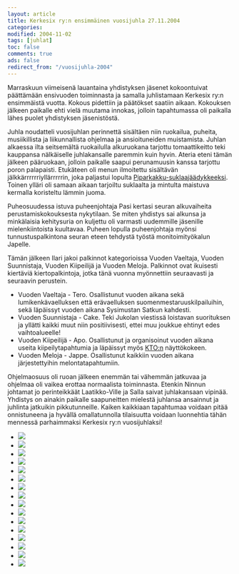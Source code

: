 ```yaml
--- 
layout: article 
title: Kerkesix ry:n ensimmäinen vuosijuhla 27.11.2004 
categories: 
modified: 2004-11-02 
tags: [juhlat]
toc: false 
comments: true 
ads: false 
redirect_from: "/vuosijuhla-2004" 
--- 
```


Marraskuun viimeisenä lauantaina yhdistyksen jäsenet kokoontuivat
päättämään ensivuoden toiminnasta ja samalla juhlistamaan Kerkesix ry:n
ensimmäistä vuotta. Kokous pidettiin ja päätökset saatiin aikaan.
Kokouksen jälkeen paikalle ehti vielä muutama innokas, jolloin
tapahtumassa oli paikalla lähes puolet yhdistyksen jäsenistöstä.

Juhla noudatteli vuosijuhlan perinnettä sisältäen niin ruokailua,
puheita, musiikillista ja liikunnallista ohjelmaa ja ansioituneiden
muistamista. Juhlan alkaessa ilta seitsemältä ruokailulla alkuruokana
tarjottu tomaattikeitto teki kauppansa nälkäiselle juhlakansalle
paremmin kuin hyvin. Ateria eteni tämän jälkeen pääruokaan, jolloin
paikalle saapui perunamuusin kanssa tarjottu poron palapaisti. Etukäteen
oli menun ilmoitettu sisältävän jälkkärrrrrriyllärrrrrin, joka paljastui
lopulta [Piparkakku-suklaajäädykkeeksi](piparkakku-suklaajaadyke).
Toinen ylläri oli samaan aikaan tarjoiltu suklaalta ja mintulta maistuva
kermalla koristeltu lämmin juoma.

Puheosuudessa istuva puheenjohtaja Pasi kertasi seuran alkuvaiheita
perustamiskokouksesta nykytilaan. Se miten yhdistys sai alkunsa ja
minkälaisia kehitysuria on kuljettu oli varmasti uudemmille jäsenille
mielenkiintoista kuultavaa. Puheen lopulla puheenjohtaja myönsi
tunnustuspalkintona seuran eteen tehdystä työstä monitoimityökalun
Japelle.

Tämän jälkeen Ilari jakoi palkinnot kategorioissa Vuoden Vaeltaja,
Vuoden Suunnistaja, Vuoden Kiipeilijä ja Vuoden Meloja. Palkinnot ovat
ikuisesti kiertäviä kiertopalkintoja, jotka tänä vuonna myönnettiin
seuraavasti ja seuraavin perustein.

-   Vuoden Vaeltaja - Tero. Osallistunut vuoden aikana sekä
    lumikenkävaelluksen että erävaelluksen suomenmestaruuskilpailuihin,
    sekä läpäissyt vuoden aikana Sysimustan Satkun kahdesti.
-   Vuoden Suunnistaja - Cake. Teki Jukolan viestissä loistavan
    suorituksen ja yllätti kaikki muut niin positiivisesti, ettei muu
    joukkue ehtinyt edes vaihtoalueelle!
-   Vuoden Kiipeilijä - Apo. Osallistunut ja organisoinut vuoden aikana
    useita kiipeilytapahtumia ja läpäissyt myös
    [KTO:n](http://www.climbing.fi/content.php?topmenu_id=6&submenu_id=28) näyttökokeen.
-   Vuoden Meloja - Jappe. Osallistunut kaikkiin vuoden aikana
    järjestettyihin melontatapahtumiin.

Ohjelmaosuus oli ruoan jälkeen enemmän tai vähemmän jatkuvaa ja ohjelmaa
oli vaikea erottaa normaalista toiminnasta. Etenkin Ninnun johtamat jo
perinteikkäät Laatikko-Ville ja Salla saivat juhlakansaan vipinää.
Yhdistys on ainakin paikalle saapuneitten mielestä juhlansa ansainnut ja
juhlinta jatkuikin pikkutunneille. Kaiken kaikkiaan tapahtumaa voidaan
pitää onnistuneena ja hyvällä omallatunnolla tilaisuutta voidaan
luonnehtia tähän mennessä parhaimmaksi Kerkesix ry:n vuosijuhlaksi!

<div class="image-gallery">

-   [![](/Media/Default/ImageGalleries/vuosijuhla-2004/Thumbnails/vuosijuhla2004_01b.jpg)](/Media/Default/ImageGalleries/vuosijuhla-2004/vuosijuhla2004_01b.jpg)
-   [![](/Media/Default/ImageGalleries/vuosijuhla-2004/Thumbnails/vuosijuhla2004_02b.jpg)](/Media/Default/ImageGalleries/vuosijuhla-2004/vuosijuhla2004_02b.jpg)
-   [![](/Media/Default/ImageGalleries/vuosijuhla-2004/Thumbnails/vuosijuhla2004_03b.jpg)](/Media/Default/ImageGalleries/vuosijuhla-2004/vuosijuhla2004_03b.jpg)
-   [![](/Media/Default/ImageGalleries/vuosijuhla-2004/Thumbnails/vuosijuhla2004_04b.jpg)](/Media/Default/ImageGalleries/vuosijuhla-2004/vuosijuhla2004_04b.jpg)
-   [![](/Media/Default/ImageGalleries/vuosijuhla-2004/Thumbnails/vuosijuhla2004_05b.jpg)](/Media/Default/ImageGalleries/vuosijuhla-2004/vuosijuhla2004_05b.jpg)
-   [![](/Media/Default/ImageGalleries/vuosijuhla-2004/Thumbnails/vuosijuhla2004_06b.jpg)](/Media/Default/ImageGalleries/vuosijuhla-2004/vuosijuhla2004_06b.jpg)
-   [![](/Media/Default/ImageGalleries/vuosijuhla-2004/Thumbnails/vuosijuhla2004_07b.jpg)](/Media/Default/ImageGalleries/vuosijuhla-2004/vuosijuhla2004_07b.jpg)
-   [![](/Media/Default/ImageGalleries/vuosijuhla-2004/Thumbnails/vuosijuhla2004_08b.jpg)](/Media/Default/ImageGalleries/vuosijuhla-2004/vuosijuhla2004_08b.jpg)
-   [![](/Media/Default/ImageGalleries/vuosijuhla-2004/Thumbnails/vuosijuhla2004_09b.jpg)](/Media/Default/ImageGalleries/vuosijuhla-2004/vuosijuhla2004_09b.jpg)
-   [![](/Media/Default/ImageGalleries/vuosijuhla-2004/Thumbnails/vuosijuhla2004_10b.jpg)](/Media/Default/ImageGalleries/vuosijuhla-2004/vuosijuhla2004_10b.jpg)
-   [![](/Media/Default/ImageGalleries/vuosijuhla-2004/Thumbnails/vuosijuhla2004_11b.jpg)](/Media/Default/ImageGalleries/vuosijuhla-2004/vuosijuhla2004_11b.jpg)
-   [![](/Media/Default/ImageGalleries/vuosijuhla-2004/Thumbnails/vuosijuhla2004_12b.jpg)](/Media/Default/ImageGalleries/vuosijuhla-2004/vuosijuhla2004_12b.jpg)
-   [![](/Media/Default/ImageGalleries/vuosijuhla-2004/Thumbnails/vuosijuhla2004_13b.jpg)](/Media/Default/ImageGalleries/vuosijuhla-2004/vuosijuhla2004_13b.jpg)
-   [![](/Media/Default/ImageGalleries/vuosijuhla-2004/Thumbnails/vuosijuhla2004_14b.jpg)](/Media/Default/ImageGalleries/vuosijuhla-2004/vuosijuhla2004_14b.jpg)
-   [![](/Media/Default/ImageGalleries/vuosijuhla-2004/Thumbnails/vuosijuhla2004_15b.jpg)](/Media/Default/ImageGalleries/vuosijuhla-2004/vuosijuhla2004_15b.jpg)
-   [![](/Media/Default/ImageGalleries/vuosijuhla-2004/Thumbnails/vuosijuhla2004_16b.jpg)](/Media/Default/ImageGalleries/vuosijuhla-2004/vuosijuhla2004_16b.jpg)

</div>
